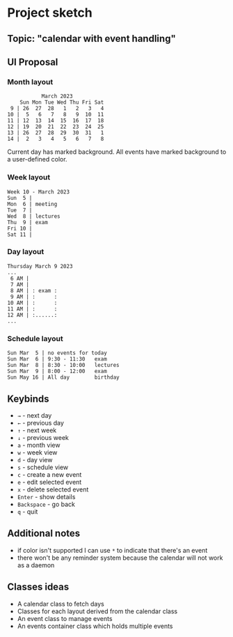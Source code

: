 # Project sketch

## Topic: "calendar with event handling"

## UI Proposal

### Month layout
```
           March 2023
    Sun Mon Tue Wed Thu Fri Sat
 9 | 26  27  28   1   2   3   4
10 |  5   6   7   8   9  10  11
11 | 12  13  14  15  16  17  18
12 | 19  20  21  22  23  24  25
13 | 26  27  28  29  30  31   1
14 |  2   3   4   5   6   7   8
```
Current day has marked background.
All events have marked background to a user-defined color.

### Week layout
```
Week 10 - March 2023
Sun  5 | 
Mon  6 | meeting
Tue  7 | 
Wed  8 | lectures
Thu  9 | exam
Fri 10 | 
Sat 11 | 
```
### Day layout
```
Thursday March 9 2023
...
 6 AM | 
 7 AM | 
 8 AM | : exam :
 9 AM | :      :
10 AM | :      :
11 AM | :      :
12 AM | :......:
...
```
### Schedule layout
```
Sun Mar  5 | no events for today
Sun Mar  6 | 9:30 - 11:30   exam
Sun Mar  8 | 8:30 - 10:00   lectures
Sun Mar  9 | 8:00 - 12:00   exam
Sun May 16 | All day        birthday
```

## Keybinds

 - `→` - next day
 - `←` - previous day
 - `↑` - next week
 - `↓` - previous week
 - `a` - month view
 - `w` - week view
 - `d` - day view
 - `s` - schedule view
 - `c` - create a new event
 - `e` - edit selected event
 - `x` - delete selected event
 - `Enter` - show details 
 - `Backspace` - go back
 - `q` - quit


## Additional notes

- if color isn't supported I can use `*` to indicate that there's an event
- there won't be any reminder system because the calendar will not work as a daemon

## Classes ideas

- A calendar class to fetch days
- Classes for each layout derived from the calendar class
- An event class to manage events
- An events container class which holds multiple events